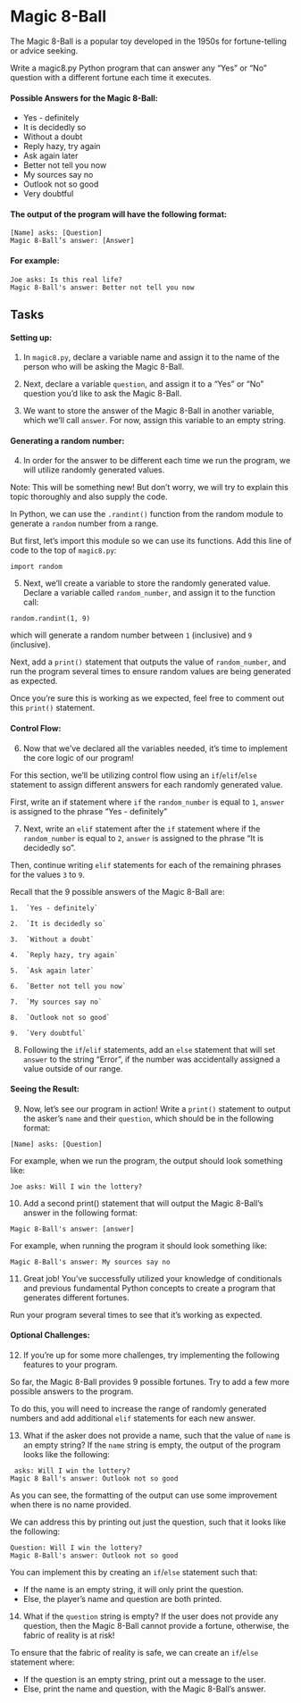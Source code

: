 
# Magic 8-Ball
The Magic 8-Ball is a popular toy developed in the 1950s for fortune-telling or advice seeking.

Write a magic8.py Python program that can answer any “Yes” or “No” question with a different fortune each time it executes.
#### Possible Answers for the Magic 8-Ball:

- Yes - definitely
- It is decidedly so
- Without a doubt
- Reply hazy, try again
- Ask again later
- Better not tell you now
- My sources say no
- Outlook not so good
- Very doubtful
#### The output of the program will have the following format:

```
[Name] asks: [Question]
Magic 8-Ball’s answer: [Answer]
```

#### For example:

```
Joe asks: Is this real life?
Magic 8-Ball's answer: Better not tell you now
```
## Tasks

#### Setting up:

1. In `magic8.py`, declare a variable name and assign it to the name of the person who will be asking the Magic 8-Ball.

2. Next, declare a variable `question`, and assign it to a “Yes” or “No” question you’d like to ask the Magic 8-Ball.

3. We want to store the answer of the Magic 8-Ball in another variable, which we’ll call `answer`. For now, assign this variable to an empty string.

#### Generating a random number:

4. In order for the answer to be different each time we run the program, we will utilize randomly generated values.

Note: This will be something new! But don’t worry, we will try to explain this topic thoroughly and also supply the code.

In Python, we can use the `.randint()` function from the random module to generate a `random` number from a range.

But first, let’s import this module so we can use its functions. Add this line of code to the top of `magic8.py`:

```
import random
```

5. Next, we’ll create a variable to store the randomly generated value. Declare a variable called `random_number`, and assign it to the function call:

```
random.randint(1, 9)
```

which will generate a random number between `1` (inclusive) and `9` (inclusive).

Next, add a `print()` statement that outputs the value of `random_number`, and run the program several times to ensure random values are being generated as expected.

Once you’re sure this is working as we expected, feel free to comment out this `print()` statement.

#### Control Flow:

6. Now that we’ve declared all the variables needed, it’s time to implement the core logic of our program!

For this section, we’ll be utilizing control flow using an `if`/`elif`/`else` statement to assign different answers for each randomly generated value.

First, write an if statement where `if` the `random_number` is equal to `1`, `answer` is assigned to the phrase “Yes - definitely”

7. Next, write an `elif` statement after the `if` statement where if the `random_number` is equal to `2`, `answer` is assigned to the phrase “It is decidedly so”.

Then, continue writing `elif` statements for each of the remaining phrases for the values `3` to `9`.

Recall that the 9 possible answers of the Magic 8-Ball are:

    1.  `Yes - definitely`

    2.  `It is decidedly so`

    3.  `Without a doubt`

    4.  `Reply hazy, try again`

    5.  `Ask again later`

    6.  `Better not tell you now`

    7.  `My sources say no`

    8.  `Outlook not so good`

    9.  `Very doubtful`

8. Following the `if`/`elif` statements, add an `else` statement that will set `answer` to the string “Error”, if the number was accidentally assigned a value outside of our range.

#### Seeing the Result:

9. Now, let’s see our program in action! Write a `print()` statement to output the asker’s `name` and their `question`, which should be in the following format:

```
[Name] asks: [Question]
```

For example, when we run the program, the output should look something like:

```
Joe asks: Will I win the lottery?

```

10. Add a second print() statement that will output the Magic 8-Ball’s answer in the following format:

```
Magic 8-Ball's answer: [answer]
```

For example, when running the program it should look something like:

```
Magic 8-Ball's answer: My sources say no
```

11. Great job! You’ve successfully utilized your knowledge of conditionals and previous fundamental Python concepts to create a program that generates different fortunes.

Run your program several times to see that it’s working as expected.

#### Optional Challenges:

12. If you’re up for some more challenges, try implementing the following features to your program.

So far, the Magic 8-Ball provides 9 possible fortunes. Try to add a few more possible answers to the program.

To do this, you will need to increase the range of randomly generated numbers and add additional `elif` statements for each new answer.

13. What if the asker does not provide a name, such that the value of `name` is an empty string? If the `name` string is empty, the output of the program looks like the following:

```
 asks: Will I win the lottery?
Magic 8 Ball's answer: Outlook not so good

```
As you can see, the formatting of the output can use some improvement when there is no name provided.

We can address this by printing out just the question, such that it looks like the following:

```
Question: Will I win the lottery?
Magic 8-Ball's answer: Outlook not so good
```
You can implement this by creating an `if`/`else` statement such that:

- If the name is an empty string, it will only print the question.
- Else, the player’s name and question are both printed.

14. What if the `question` string is empty? If the user does not provide any question, then the Magic 8-Ball cannot provide a fortune, otherwise, the fabric of reality is at risk!

To ensure that the fabric of reality is safe, we can create an `if`/`else` statement where:

- If the question is an empty string, print out a message to the user.
- Else, print the name and question, with the Magic 8-Ball’s answer.

